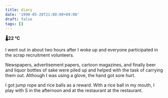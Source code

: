```yaml
---
title: diary
date: '1990-05-20T21:00:00+09:00'
draft: false
tags: []
---
```


**🌡22 ℃**

I went out in about two hours after I woke up and everyone participated in the scrap recruitment volunteers.

Newspapers, advertisement papers, cartoon magazines, and finally beer and liquor bottles of sake were piled up and helped with the task of carrying them out. Although I was using a glove, the hand got sore hurt.

I got jump rope and rice balls as a reward. With a rice ball in my mouth, I play with S in the afternoon and at the restaurant at the restaurant.